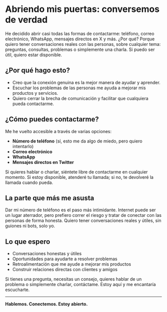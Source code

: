 # Abriendo mis puertas: conversemos de verdad

He decidido abrir casi todas las formas de contactarme: teléfono, correo electrónico, WhatsApp, mensajes directos en X y más. ¿Por qué? Porque quiero tener conversaciones reales con las personas, sobre cualquier tema: preguntas, consultas, problemas o simplemente una charla. Si puedo ser útil, quiero estar disponible.

## ¿Por qué hago esto?

- Creo que la conexión genuina es la mejor manera de ayudar y aprender.
- Escuchar los problemas de las personas me ayuda a mejorar mis productos y servicios.
- Quiero cerrar la brecha de comunicación y facilitar que cualquiera pueda contactarme.

## ¿Cómo puedes contactarme?

Me he vuelto accesible a través de varias opciones:

- **Número de teléfono** (sí, esto me da algo de miedo, pero quiero intentarlo)
- **Correo electrónico**
- **WhatsApp**
- **Mensajes directos en Twitter**

Si quieres hablar o charlar, siéntete libre de contactarme en cualquier momento. Si estoy disponible, atenderé tu llamada; si no, te devolveré la llamada cuando pueda.

## La parte que más me asusta

Dar mi número de teléfono es el paso más intimidante. Internet puede ser un lugar aterrador, pero prefiero correr el riesgo y tratar de conectar con las personas de forma honesta. Quiero tener conversaciones reales y útiles, sin guiones ni bots, solo yo.

## Lo que espero

- Conversaciones honestas y útiles
- Oportunidades para ayudarte a resolver problemas
- Retroalimentación que me ayude a mejorar mis productos
- Construir relaciones directas con clientes y amigos

Si tienes una pregunta, necesitas un consejo, quieres hablar de un problema o simplemente charlar, contáctame. Estoy aquí y me encantaría escucharte.

---

**Hablemos. Conectemos. Estoy abierto.**
